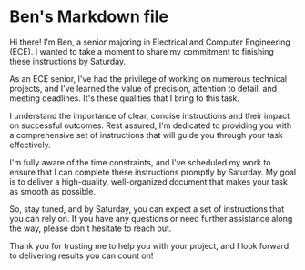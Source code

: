 # Ben's Markdown file


Hi there! I'm Ben, a senior majoring in Electrical and Computer Engineering (ECE). I wanted to take a moment to share my commitment to finishing these instructions by Saturday.

As an ECE senior, I've had the privilege of working on numerous technical projects, and I've learned the value of precision, attention to detail, and meeting deadlines. It's these qualities that I bring to this task.

I understand the importance of clear, concise instructions and their impact on successful outcomes. Rest assured, I'm dedicated to providing you with a comprehensive set of instructions that will guide you through your task effectively.

I'm fully aware of the time constraints, and I've scheduled my work to ensure that I can complete these instructions promptly by Saturday. My goal is to deliver a high-quality, well-organized document that makes your task as smooth as possible.

So, stay tuned, and by Saturday, you can expect a set of instructions that you can rely on. If you have any questions or need further assistance along the way, please don't hesitate to reach out.

Thank you for trusting me to help you with your project, and I look forward to delivering results you can count on!

